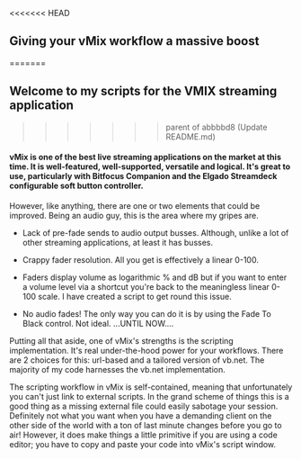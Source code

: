 <<<<<<< HEAD
## **Giving your vMix workflow a massive boost**
=======
## **Welcome to my scripts for the VMIX streaming application**
>>>>>>> parent of abbbbd8 (Update README.md)
#### vMix is one of the best live streaming applications on the market at this time. It is well-featured, well-supported, versatile and logical. It's great to use, particularly with Bitfocus Companion and the Elgado Streamdeck configurable soft button controller. 

However, like anything, there are one or two elements that could be improved. Being an audio guy, this is the area where my gripes are.

* Lack of pre-fade sends to audio output busses. Although, unlike a lot of other streaming applications, at least it has busses.

* Crappy fader resolution. All you get is effectively a linear 0-100.

* Faders display volume as logarithmic % and dB but if you want to enter a volume level via a shortcut you're back to the meaningless linear 0-100 scale. I have created a script to get round this issue.

* No audio fades! The only way you can do it is by using the Fade To Black control. Not ideal. ...UNTIL NOW....

Putting all that aside, one of vMix's strengths is the scripting implementation. It's real under-the-hood power for your workflows. There are 2 choices for this: url-based and a tailored version of vb.net.
The majority of my code harnesses the vb.net implementation.

The scripting workflow in vMix is self-contained, meaning that unfortunately you can't just link to external scripts. In the grand scheme of things this is a good thing as a missing external file could easily sabotage your session. Definitely not what you want when you have a demanding client on the other side of the world with a ton of last minute changes before you go to air! However, it does make things a little primitive if you are using a code editor; you have to copy and paste your code into vMix's script window.

